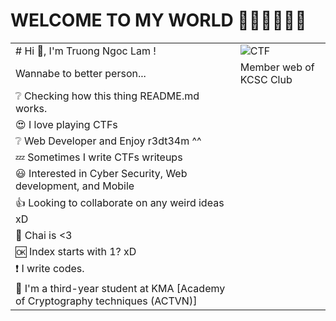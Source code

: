 # WELCOME TO MY WORLD 👋👋👋👋👋👋

|                            |                                             |
|----------------------------|---------------------------------------------|
|# Hi 👋, I'm Truong Ngoc Lam !  | ![CTF](https://media3.giphy.com/media/4pMX5rJ4PYAEM/giphy.gif) |
| Wannabe to better person... |    Member web of KCSC Club                                         |
| ❔ Checking how this thing README.md works. |                                       |
| 😍 I love playing CTFs     | 
| ❔ Web Developer and Enjoy r3dt34m ^^
| 💤 Sometimes I write CTFs writeups |                                      |
| 😃 Interested in Cyber Security, Web development, and Mobile |    |
| 👍 Looking to collaborate on any weird ideas xD |             |
| 🍵 Chai is <3              |                                             |
| 🆗 Index starts with 1? xD  |                                             |
| ❗ I write codes.           |                                             |
| 👀 I'm a third-year student at KMA [Academy of Cryptography techniques (ACTVN)] | |
